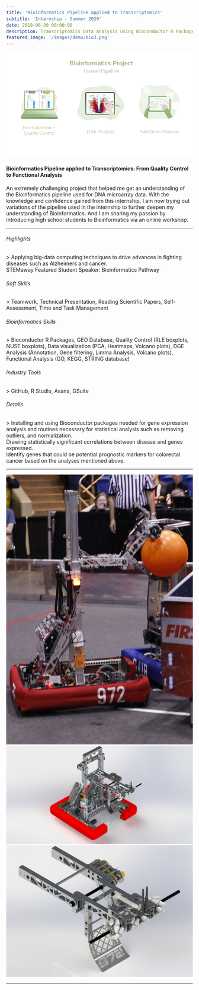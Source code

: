 ```yaml
---
title: 'Bioinformatics Pipeline applied to Transcriptomics'
subtitle: 'Internship - Summer 2020'
date: 2018-06-30 00:00:00
description: Transcriptomics Data Analysis using Bioconductor R Packages - From Quality Control to Functional Analysis
featured_image: '/images/demo/bio3.png'
---
```


![](/images/demo/bioinformatics-p.png)

<h4>Bioinformatics Pipeline applied to Transcriptomics: From Quality Control to Functional Analysis</h4>

An extremely challenging project that helped me get an understanding of the Bioinformatics pipeline used for DNA microarray data.
With the knowledge and confidence gained from this internship, I am now trying out variations of the pipeline used in the internship to further deepen my understanding of Bioinformatics. 
And I am sharing my passion by introducing high school students to Bioinformatics via an online workshop. 

<hr>
  
<h6> Highlights </h6>
> Applying big-data computing techniques to drive advances in fighting diseases such as Alzheimers and cancer.
<br> STEMaway Featured Student Speaker: Bioinformatics Pathway

<h6> Soft Skills </h6>
> Teamwork, Technical Presentation, Reading Scientific Papers, Self-Assessment, Time and Task Management

<h6> Bioinformatics Skills </h6>
> Bioconductor R Packages, GEO Database, Quality Control (RLE boxplots, NUSE boxplots), Data visualization (PCA, Heatmaps, Volcano plots),
DGE Analysis (Annotation, Gene filtering, Limma Analysis, Volcano plots), Functional Analysis (GO, KEGG, STRING database)

<h6> Industry Tools </h6>
> GitHub, R Studio, Asana, GSuite

<h6> Details </h6>
> Installing and using Bioconductor packages needed for gene expression analysis and routines necessary for statistical analysis such as removing outliers, and normalization.
<br> Drawing statistically significant correlations between disease and genes expressed. 
<br> Identify genes that could be potential prognostic markers for colorectal cancer based on the analyses mentioned above.

---

<div class="gallery" data-columns="2">
	<img src="/images/demo/r4.jpg">
	<img src="/images/demo/r1.jpg">
	<img src="/images/demo/r2.jpg">
</div>


---
